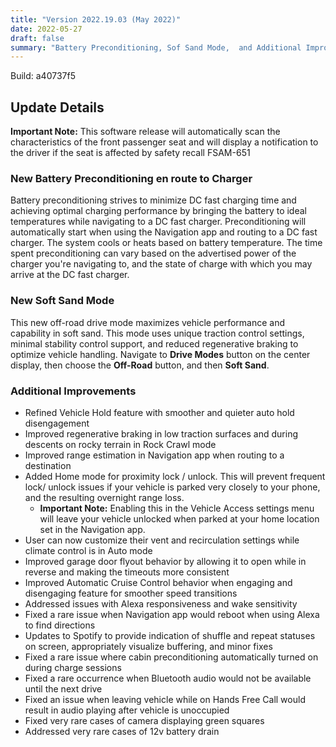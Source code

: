 ```yaml
---
title: "Version 2022.19.03 (May 2022)"
date: 2022-05-27
draft: false
summary: "Battery Preconditioning, Sof Sand Mode,  and Additional Improvements"
---
```

Build: a40737f5

## Update Details

**Important Note:** This software release will automatically scan the characteristics of the front passenger seat and will display a notification to the driver if the seat is affected by safety recall FSAM-651

### New Battery Preconditioning en route to Charger
Battery preconditioning strives to minimize DC fast charging time and achieving optimal charging performance by bringing the battery to ideal temperatures while navigating to a DC fast charger. Preconditioning will automatically start when using the Navigation app and routing to a DC fast charger. The system cools or heats based on battery temperature. The time spent preconditioning can vary based on the advertised power of the charger you're navigating to, and the state of charge with which you may arrive at the DC fast charger.

### New Soft Sand Mode
This new off-road drive mode maximizes vehicle performance and capability in soft sand. This mode uses unique traction control settings, minimal stability control support, and reduced regenerative braking to optimize vehicle handling. Navigate to **Drive Modes** button on the center display, then choose the **Off-Road** button, and then **Soft Sand**.

### Additional Improvements
* Refined Vehicle Hold feature with smoother and quieter auto hold disengagement
* Improved regenerative braking in low traction surfaces and during descents on rocky terrain in Rock Crawl mode
* Improved range estimation in Navigation app when routing to a destination
* Added Home mode for proximity lock / unlock. This will prevent frequent lock/ unlock issues if your vehicle is parked very closely to your phone, and the resulting overnight range loss.
  * **Important Note:** Enabling this in the Vehicle Access settings menu will leave your vehicle unlocked when parked at your home location set in the Navigation app.
* User can now customize their vent and recirculation settings while climate control is in Auto mode
* Improved garage door flyout behavior by allowing it to open while in reverse and making the timeouts more consistent
* Improved Automatic Cruise Control behavior when engaging and disengaging feature for smoother speed transitions
* Addressed issues with Alexa responsiveness and wake sensitivity
* Fixed a rare issue when Navigation app would reboot when using Alexa to find directions
* Updates to Spotify to provide indication of shuffle and repeat statuses on screen, appropriately visualize buffering, and minor fixes
* Fixed a rare issue where cabin preconditioning automatically turned on during charge sessions
* Fixed a rare occurrence when Bluetooth audio would not be available until the next drive
* Fixed an issue when leaving vehicle while on Hands Free Call would result in audio playing after vehicle is unoccupied
* Fixed very rare cases of camera displaying green squares
* Addressed very rare cases of 12v battery drain
